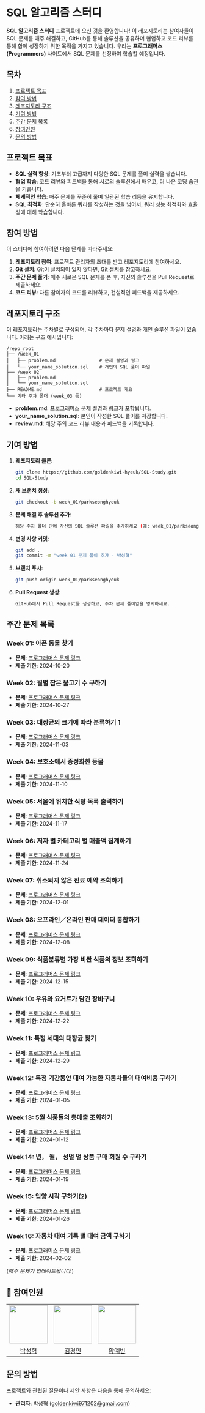 # SQL 알고리즘 스터디

**SQL 알고리즘 스터디** 프로젝트에 오신 것을 환영합니다! 이 레포지토리는 참여자들이 SQL 문제를 매주 해결하고, GitHub를 통해 솔루션을 공유하며 협업하고 코드 리뷰를 통해 함께 성장하기 위한 목적을 가지고 있습니다. 우리는 **프로그래머스(Programmers)** 사이트에서 SQL 문제를 선정하여 학습할 예정입니다.

## 목차

1. [프로젝트 목표](#프로젝트-목표)
2. [참여 방법](#참여-방법)
3. [레포지토리 구조](#레포지토리-구조)
4. [기여 방법](#기여-방법)
5. [주간 문제 목록](#주간-문제-목록)
6. [참여인원](#참여인원)
7. [문의 방법](#문의-방법)

## 프로젝트 목표

- **SQL 실력 향상**: 기초부터 고급까지 다양한 SQL 문제를 풀며 실력을 쌓습니다.
- **협업 학습**: 코드 리뷰와 피드백을 통해 서로의 솔루션에서 배우고, 더 나은 코딩 습관을 기릅니다.
- **체계적인 학습**: 매주 문제를 꾸준히 풀며 일관된 학습 리듬을 유지합니다.
- **SQL 최적화**: 단순히 올바른 쿼리를 작성하는 것을 넘어서, 쿼리 성능 최적화와 효율성에 대해 학습합니다.

## 참여 방법

이 스터디에 참여하려면 다음 단계를 따라주세요:

1. **레포지토리 참여**: 프로젝트 관리자의 초대를 받고 레포지토리에 참여하세요.
2. **Git 설치**: Git이 설치되어 있지 않다면, [Git 설치](https://git-scm.com/book/ko/v2/Getting-Started-설치)를 참고하세요.
3. **주간 문제 풀기**: 매주 새로운 SQL 문제를 푼 후, 자신의 솔루션을 Pull Request로 제출하세요.
4. **코드 리뷰**: 다른 참여자의 코드를 리뷰하고, 건설적인 피드백을 제공하세요.

## 레포지토리 구조

이 레포지토리는 주차별로 구성되며, 각 주차마다 문제 설명과 개인 솔루션 파일이 있습니다. 아래는 구조 예시입니다:

```plaintext
/repo_root
├── /week_01
│   ├── problem.md                # 문제 설명과 링크
│   └── your_name_solution.sql    # 개인의 SQL 풀이 파일
├── /week_02
│   ├── problem.md
│   └── your_name_solution.sql
├── README.md                     # 프로젝트 개요
└── 기타 주차 폴더 (week_03 등)
```

- **problem.md**: 프로그래머스 문제 설명과 링크가 포함됩니다.
- **your_name_solution.sql**: 본인이 작성한 SQL 풀이를 저장합니다.
- **review.md**: 해당 주의 코드 리뷰 내용과 피드백을 기록합니다.

## 기여 방법

1. **레포지토리 클론**:
   ```bash
   git clone https://github.com/goldenkiwi-hyeuk/SQL-Study.git
   cd SQL-Study
2. **새 브랜치 생성**:
   ```bash
   git checkout -b week_01/parkseonghyeuk
3. **문제 해결 후 솔루션 추가**:
   ```bash
   해당 주차 폴더 안에 자신의 SQL 솔루션 파일을 추가하세요 (예: week_01/parkseonghyeuk.sql).
4. **변경 사항 커밋**:
   ```bash
   git add .
   git commit -m "week 01 문제 풀이 추가 - 박성혁"
5. **브랜치 푸시**:
   ```bash
   git push origin week_01/parkseonghyeuk
6. **Pull Request 생성**:
   ```bash
   GitHub에서 Pull Request를 생성하고, 주차 문제 풀이임을 명시하세요.

## 주간 문제 목록

### Week 01: 아픈 동물 찾기
- **문제**: [프로그래머스 문제 링크](https://school.programmers.co.kr/learn/courses/30/lessons/59036)
- **제출 기한**: 2024-10-20

### Week 02: 월별 잡은 물고기 수 구하기
- **문제**: [프로그래머스 문제 링크](https://school.programmers.co.kr/learn/courses/30/lessons/293260)
- **제출 기한**: 2024-10-27

### Week 03: 대장균의 크기에 따라 분류하기 1
- **문제**: [프로그래머스 문제 링크](https://school.programmers.co.kr/learn/courses/30/lessons/299307)
- **제출 기한**: 2024-11-03

### Week 04: 보호소에서 중성화한 동물
- **문제**: [프로그래머스 문제 링크](https://school.programmers.co.kr/learn/courses/30/lessons/59045)
- **제출 기한**: 2024-11-10

### Week 05: 서울에 위치한 식당 목록 출력하기
- **문제**: [프로그래머스 문제 링크](https://school.programmers.co.kr/learn/courses/30/lessons/131118)
- **제출 기한**: 2024-11-17

### Week 06: 저자 별 카테고리 별 매출액 집계하기
- **문제**: [프로그래머스 문제 링크](https://school.programmers.co.kr/learn/courses/30/lessons/144856)
- **제출 기한**: 2024-11-24

### Week 07: 취소되지 않은 진료 예약 조회하기
- **문제**: [프로그래머스 문제 링크](https://school.programmers.co.kr/learn/courses/30/lessons/132204)
- **제출 기한**: 2024-12-01

### Week 08: 오프라인／온라인 판매 데이터 통합하기
- **문제**: [프로그래머스 문제 링크](https://school.programmers.co.kr/learn/courses/30/lessons/131537)
- **제출 기한**: 2024-12-08

### Week 09: 식품분류별 가장 비싼 식품의 정보 조회하기
- **문제**: [프로그래머스 문제 링크](https://school.programmers.co.kr/learn/courses/30/lessons/131116)
- **제출 기한**: 2024-12-15

### Week 10: 우유와 요거트가 담긴 장바구니
- **문제**: [프로그래머스 문제 링크](https://school.programmers.co.kr/learn/courses/30/lessons/62284)
- **제출 기한**: 2024-12-22

### Week 11: 특정 세대의 대장균 찾기
- **문제**: [프로그래머스 문제 링크](https://school.programmers.co.kr/learn/courses/30/lessons/301650)
- **제출 기한**: 2024-12-29

### Week 12: 특정 기간동안 대여 가능한 자동차들의 대여비용 구하기
- **문제**: [프로그래머스 문제 링크](https://school.programmers.co.kr/learn/courses/30/lessons/157339)
- **제출 기한**: 2024-01-05

### Week 13: 5월 식품들의 총매출 조회하기
- **문제**: [프로그래머스 문제 링크](https://school.programmers.co.kr/learn/courses/30/lessons/131117)
- **제출 기한**: 2024-01-12

### Week 14: 년， 월， 성별 별 상품 구매 회원 수 구하기
- **문제**: [프로그래머스 문제 링크](https://school.programmers.co.kr/learn/courses/30/lessons/131532)
- **제출 기한**: 2024-01-19

### Week 15: 입양 시각 구하기(2)
- **문제**: [프로그래머스 문제 링크](https://school.programmers.co.kr/learn/courses/30/lessons/59413)
- **제출 기한**: 2024-01-26

### Week 16: 자동차 대여 기록 별 대여 금액 구하기
- **문제**: [프로그래머스 문제 링크](https://school.programmers.co.kr/learn/courses/30/lessons/151141)
- **제출 기한**: 2024-02-02


(*매주 문제가 업데이트됩니다.*)

## 👥 참여인원

<table>
  <tr>
    <td>
        <a href="https://github.com/goldenkiwi-hyeuk">
            <img src="https://avatars.githubusercontent.com/u/95901686?s=96&v=4" width="100px" />
        </a>
    </td>
    <td>
        <a href="https://github.com/gyungmean">
            <img src="https://avatars.githubusercontent.com/u/70059000?v=4" width="100px" />
        </a>
    </td>
    <td>
        <a href="https://github.com/hyb26">
            <img src="https://avatars.githubusercontent.com/u/156384314?v=4" width="100px" />
        </a>
    </td>
  </tr>

  <tr> 
    <td align="center"><a href="https://github.com/goldenkiwi-hyeuk">박성혁</a></td>
    <td align="center"><a href="https://github.com/gyungmean">김경민</a></td>
    <td align="center"><a href="https://github.com/hyb26">황예빈</a></td>
  </tr>
</table>

## 문의 방법

프로젝트와 관련된 질문이나 제안 사항은 다음을 통해 문의하세요:

- **관리자**: 박성혁 (goldenkiwi971202@gmail.com)